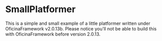 SmallPlatformer
=========

This is a simple and small example of a little platformer written under OficinaFramework v2.0.13b.
Please notice you'll not be able to build this with OficinaFramework before version 2.0.13.
